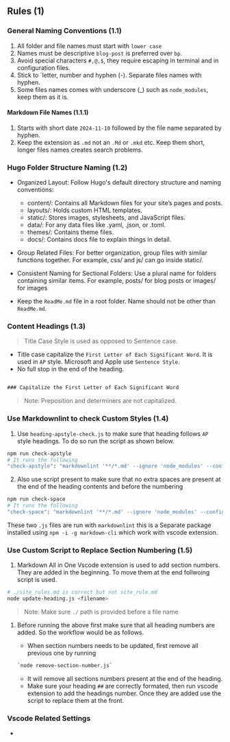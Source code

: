 ## Rules (1)

### General Naming Conventions (1.1)

1. All folder and file names must start with `lower case`
2. Names must be descriptive `blog-post` is preferred over `bp`.
3. Avoid special characters `#,@,$`, they require escaping in terminal and in configuration files.
4. Stick to `letter, number and hyphen (-). Separate files names with hyphen.
5. Some files names comes with underscore (_) such as `node_modules`, keep them as it is.

#### Markdown File Names (1.1.1)

1. Starts with short date `2024-11-10` followed by the file name separated by hyphen.
2. Keep the extension as `.md` not an `.Md` or `.mkd` etc. Keep them short, longer files names creates search problems.

### Hugo Folder Structure Naming (1.2)

- Organized Layout: Follow Hugo's default directory structure and naming conventions:
  - content/: Contains all Markdown files for your site’s pages and posts.
  - layouts/: Holds custom HTML templates.
  - static/: Stores images, stylesheets, and JavaScript files.
  - data/: For any data files like .yaml, .json, or .toml.
  - themes/: Contains theme files.
  - docs/: Contains docs file to explain things in detail.

- Group Related Files: For better organization, group files with similar functions together. For example, css/ and js/ can go inside static/.
- Consistent Naming for Sectional Folders: Use a plural name for folders containing similar items. For example, posts/ for blog posts or images/ for images
- Keep the `ReadMe.md` file in a root folder. Name should not be other than `ReadMe.md`.

### Content Headings (1.3)

> Title Case Style is used as opposed to Sentence case.

- Title case capitalize the `First Letter of Each Significant Word`. It is used in `AP` style. Microsoft and Apple use `Sentence Style`.
- No full stop in the end of the heading.

```txt

### Capitalize the First Letter of Each Significant Word  

```

> Note: Preposition and determiners are not capitalized.

### Use Markdownlint to check Custom Styles (1.4)

1. Use `heading-apstyle-check.js` to make sure that heading follows `AP` style headings. To do so run the script as shown below.

```bash
npm run check-apstyle
# It runs the following
"check-apstyle": "markdownlint '**/*.md' --ignore 'node_modules' --config .markdownlint.json --rules './heading-apstyle-check.js'"
```

2. Also use script present to make sure that no extra spaces are present at the end of the heading contents and before the numbering

```bash
npm run check-space
# It runs the following
"check-space": "markdownlint '**/*.md' --ignore 'node_modules' --config .markdownlint.json --rules './heading-space-check.js'"
```

These two `.js` files are run with `markdownlint` this is a Separate package installed using `npm -i -g markdown-cli` which work with  vscode extension.

### Use Custom Script to Replace Section Numbering  (1.5)

1. Markdown All in One Vscode extension is used to add section numbers. They are added in the beginning. To move them at the end follwoing script is used.


```bash
# ./site_rules.md is correct but not site_rule.md
node update-heading.js <filename>
```

> Note: Make sure `./` path is provided before a file name

1. Before running the above first make sure that all heading numbers are added. So the workflow would be as follows.
   - When section numbers needs to be updated, first remove all previous one by running 
   
   ```bash
   `node remove-section-number.js`
   ```
   
   - It will remove all sections numbers present at the end of the heading.
   - Make sure your heading `##` are correctly formated, then run vscode extension to add the headings number. Once they are added use the script to replace them at the front.


### Vscode Related Settings

- 